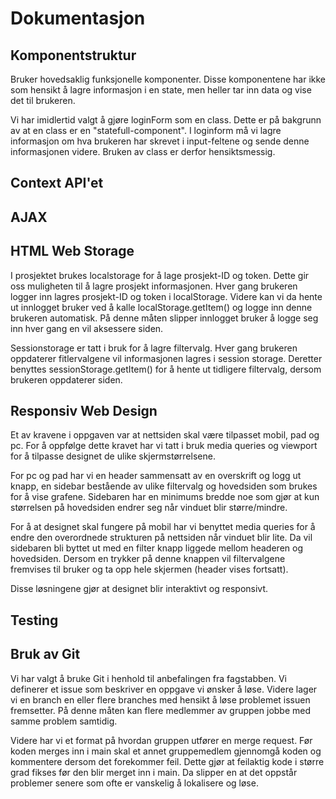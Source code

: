 # Dokumentasjon

## Komponentstruktur

Bruker hovedsaklig funksjonelle komponenter. Disse komponentene har ikke som hensikt å lagre informasjon i en state, men heller tar inn data og vise det til brukeren.

Vi har imidlertid valgt å gjøre loginForm som en class. Dette er på bakgrunn av at en class er en "statefull-component". I loginform må vi lagre informasjon om hva brukeren har skrevet i input-feltene og sende denne informasjonen videre. Bruken av class er derfor hensiktsmessig. 

## Context API'et

## AJAX

## HTML Web Storage

I prosjektet brukes localstorage for å lage prosjekt-ID og token. Dette gir oss muligheten til å lagre prosjekt informasjonen. Hver gang brukeren logger inn lagres prosjekt-ID og token i localStorage. Videre kan vi da hente ut innlogget bruker ved å kalle localStorage.getItem() og logge inn denne brukeren automatisk. På denne måten slipper innlogget bruker å logge seg inn hver gang en vil aksessere siden. 

Sessionstorage er tatt i bruk for å lagre filtervalg. Hver gang brukeren oppdaterer fitlervalgene vil informasjonen lagres i session storage. Deretter benyttes sessionStorage.getItem() for å hente ut tidligere filtervalg, dersom brukeren oppdaterer siden. 

## Responsiv Web Design

Et av kravene i oppgaven var at nettsiden skal være tilpasset mobil, pad og pc. For å oppfølge dette kravet har vi tatt i bruk media queries og viewport for å tilpasse designet de ulike skjermstørrelsene. 

For pc og pad har vi en header sammensatt av en overskrift og logg ut knapp, en sidebar bestående av ulike filtervalg og hovedsiden som brukes for å vise grafene. Sidebaren har en minimums bredde noe som gjør at kun størrelsen på hovedsiden endrer seg når vinduet blir større/mindre. 

For å at designet skal fungere på mobil har vi benyttet media queries for å endre den overordnede strukturen på nettsiden når vinduet blir lite. Da vil sidebaren bli byttet ut med en filter knapp liggede mellom headeren og hovedsiden. Dersom en trykker på denne knappen vil filtervalgene fremvises til bruker og ta opp hele skjermen (header vises fortsatt).

Disse løsningene gjør at designet blir interaktivt og responsivt.

## Testing



## Bruk av Git

Vi har valgt å bruke Git i henhold til anbefalingen fra fagstabben. Vi definerer et issue som beskriver en oppgave vi ønsker å løse. Videre lager vi en branch en eller flere branches med hensikt å løse problemet issuen fremsetter. På denne måten kan flere medlemmer av gruppen jobbe med samme problem samtidig. 

Videre har vi et format på hvordan gruppen utfører en merge request. Før koden merges inn i main skal et annet gruppemedlem gjennomgå koden og kommentere dersom det forekommer feil. Dette gjør at feilaktig kode i større grad fikses før den blir merget inn i main. Da slipper en at det oppstår problemer senere som ofte er vanskelig å lokalisere og løse. 